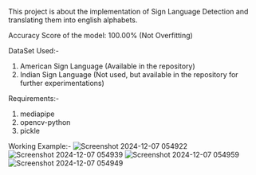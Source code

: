 This project is about the implementation of Sign Language Detection and translating them into english alphabets.

Accuracy Score of the model: 100.00% (Not Overfitting)

DataSet Used:-
1.  American Sign Language (Available in the repository)
2.  Indian Sign Language (Not used, but available in the repository for further experimentations)

Requirements:-
1.  mediapipe
2.  opencv-python
3.  pickle

Working Example:-
![Screenshot 2024-12-07 054922](https://github.com/user-attachments/assets/4418d831-a328-4761-ab2e-77ab7e086565)
![Screenshot 2024-12-07 054939](https://github.com/user-attachments/assets/9afbc0aa-7ad8-4bc3-8ffd-9964c16d740f)
![Screenshot 2024-12-07 054959](https://github.com/user-attachments/assets/f581cf3a-60de-43e8-b3df-f83b94fa3ca3)
![Screenshot 2024-12-07 054949](https://github.com/user-attachments/assets/9ed2551a-7820-4d98-a510-95b80584d415)
